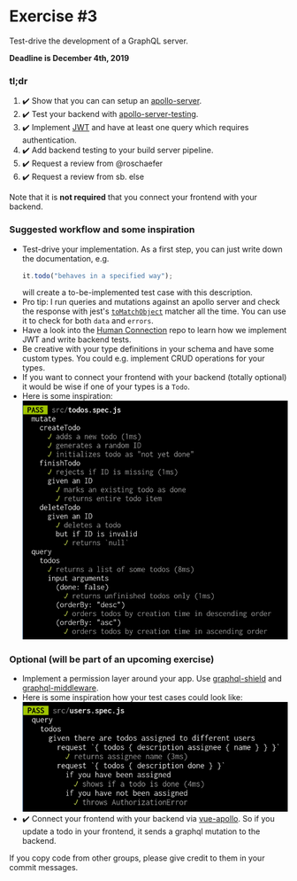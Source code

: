 # Exercise \#3

Test-drive the development of a GraphQL server.

**Deadline is December 4th, 2019**

### tl;dr

1. :heavy_check_mark: Show that you can can setup an [apollo-server](https://www.apollographql.com/docs/apollo-server/).
2. :heavy_check_mark: Test your backend with [apollo-server-testing](https://www.apollographql.com/docs/apollo-server/testing/testing/).
3. :heavy_check_mark: Implement [JWT](https://jwt.io/) and have at least one query which requires authentication.
4. :heavy_check_mark: Add backend testing to your build server pipeline.
5. :heavy_check_mark: Request a review from @roschaefer
6. :heavy_check_mark: Request a review from sb. else

Note that it is **not required** that you connect your frontend with your
backend.

### Suggested workflow and some inspiration

- Test-drive your implementation. As a first step, you can just write down the
  documentation, e.g.
  ```js
  it.todo("behaves in a specified way");
  ```
  will create a to-be-implemented test case with this description.
- Pro tip: I run queries and mutations against an apollo server and check the
  response with jest's [`toMatchObject`](https://jestjs.io/docs/en/expect#tomatchobjectobject)
  matcher all the time. You can use it to check for both `data` and `errors`.
- Have a look into the [Human Connection](https://github.com/human-connection/human-connection)
  repo to learn how we implement JWT and write backend tests.
- Be creative with your type definitions in your schema and have some custom
  types. You could e.g. implement CRUD operations for your types.
- If you want to connect your frontend with your backend (totally optional) it
  would be wise if one of your types is a `Todo`.
- Here is some inspiration: ![Test cases for CRUD operations](./crud.png)

### Optional (will be part of an upcoming exercise)

- Implement a permission layer around your app. Use [graphql-shield](https://github.com/maticzav/graphql-shield)
  and [graphql-middleware](https://github.com/prisma-labs/graphql-middleware).
- Here is some inspiration how your test cases could look like:
  ![Test cases for a permission layer](./permissions.png)
- :heavy_check_mark: Connect your frontend with your backend via [vue-apollo](https://github.com/vuejs/vue-apollo).
  So if you update a todo in your frontend, it sends a graphql mutation to the
  backend.

If you copy code from other groups, please give credit to them in your commit
messages.

